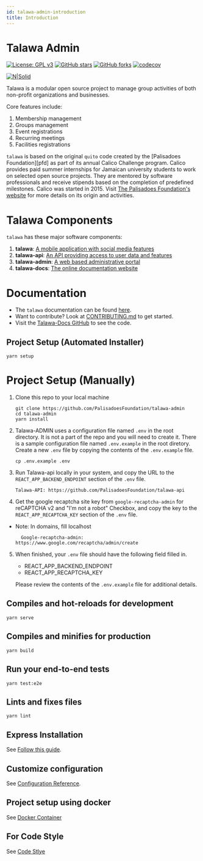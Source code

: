 ```yaml
---
id: talawa-admin-introduction
title: Introduction
---
```


<!--
## Who Is An Administrator (`Admin`)?

Administrators are users who have the ability to manage organizations.

They can change organization details, remove members from public organizations and moderate membership for private organizations, meaning they can accept or reject membership requests.

Administrators can remove any event, group chat or post belonging to the organization they're responsible for.

An administrator for an organization would be similar to a pastor for a church or the manager of a business.

## What should an `Admin` do ?

    1. Assign available roles to users.

    2. Grant elevated access to organisation features to support its management and moderation.

    3. Demote a member from an elevated position, restricting elevated access.

    4. Block a specific member for a valid reason -->
# Talawa Admin

[![License: GPL v3](https://img.shields.io/badge/License-GPLv3-blue.svg)](https://www.gnu.org/licenses/gpl-3.0)
[![GitHub stars](https://img.shields.io/github/stars/PalisadoesFoundation/talawa-admin.svg?style=social&label=Star&maxAge=2592000)](https://github.com/PalisadoesFoundation/talawa-admin)
[![GitHub forks](https://img.shields.io/github/forks/PalisadoesFoundation/talawa-admin.svg?style=social&label=Fork&maxAge=2592000)](https://github.com/PalisadoesFoundation/talawa-admin)
[![codecov](https://codecov.io/gh/PalisadoesFoundation/talawa-admin/branch/develop/graph/badge.svg?token=II0R0RREES)](https://codecov.io/gh/PalisadoesFoundation/talawa-admin)

[![N|Solid](src/assets/talawa-logo-lite-200x200.png)](https://github.com/PalisadoesFoundation/talawa-admin)

Talawa is a modular open source project to manage group activities of both non-profit organizations and businesses.

Core features include:

1.  Membership management
2.  Groups management
3.  Event registrations
4.  Recurring meetings
5.  Facilities registrations

`talawa` is based on the original `quito` code created by the [Palisadoes Foundation][pfd] as part of its annual Calico Challenge program. Calico provides paid summer internships for Jamaican university students to work on selected open source projects. They are mentored by software professionals and receive stipends based on the completion of predefined milestones. Calico was started in 2015. Visit [The Palisadoes Foundation's website](http://www.palisadoes.org/) for more details on its origin and activities.

# Talawa Components

`talawa` has these major software components:

1. **talawa**: [A mobile application with social media features](https://github.com/PalisadoesFoundation/talawa)
1. **talawa-api**: [An API providing access to user data and features](https://github.com/PalisadoesFoundation/talawa-api)
1. **talawa-admin**: [A web based administrative portal](https://github.com/PalisadoesFoundation/talawa-admin)
1. **talawa-docs**: [The online documentation website](https://github.com/PalisadoesFoundation/talawa-docs)

# Documentation

- The `talawa` documentation can be found [here](https://palisadoesfoundation.github.io/talawa-docs/).
- Want to contribute? Look at [CONTRIBUTING.md](CONTRIBUTING.md) to get started.
- Visit the [Talawa-Docs GitHub](https://github.com/PalisadoesFoundation/talawa-docs) to see the code.

## Project Setup (Automated Installer)

```
yarn setup
```

# Project Setup (Manually)

1.  Clone this repo to your local machine

        git clone https://github.com/PalisadoesFoundation/talawa-admin
        cd talawa-admin
        yarn install

2.  Talawa-ADMIN uses a configuration file named `.env` in the root directory. It is not a part of the repo and you will need to create it. There is a sample configuration file named `.env.example` in the root diretory. Create a new `.env` file by copying the contents of the `.env.example` file.

        cp .env.example .env

3.  Run Talawa-api locally in your system, and copy the URL to the `REACT_APP_BACKEND_ENDPOINT` section of the `.env` file.

        Talawa-API: https://github.com/PalisadoesFoundation/talawa-api

4.  Get the google recaptcha site key from `google-recaptcha-admin` for reCAPTCHA v2 and "I'm not a robot" Checkbox, and copy the key to the `REACT_APP_RECAPTCHA_KEY` section of the `.env` file.

- Note: In domains, fill localhost

        Google-recaptcha-admin: https://www.google.com/recaptcha/admin/create

5.  When finished, your `.env` file should have the following field filled in.

    - REACT_APP_BACKEND_ENDPOINT
    - REACT_APP_RECAPTCHA_KEY

    Please review the contents of the `.env.example` file for additional details.

## Compiles and hot-reloads for development

```
yarn serve
```

## Compiles and minifies for production

```
yarn build
```

## Run your end-to-end tests

```
yarn test:e2e
```

## Lints and fixes files

```
yarn lint
```

## Express Installation

See [Follow this guide](./Installation.md).

## Customize configuration

See [Configuration Reference](https://cli.vuejs.org/config/).

## Project setup using docker

See [Docker Container](Docker_Container/README.md)

## For Code Style

See [Code Stlye](Code_Style.md)
